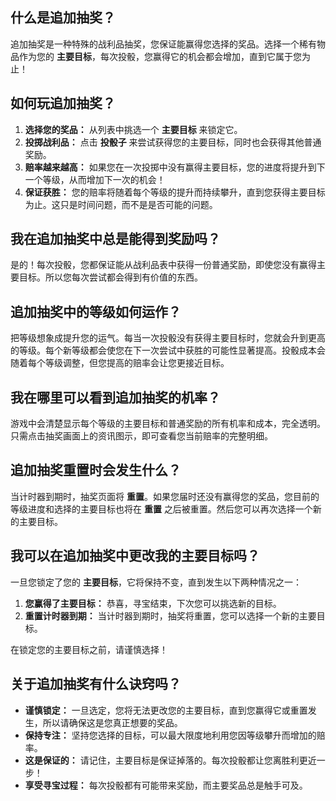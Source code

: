 ## 什么是追加抽奖？
追加抽奖是一种特殊的战利品抽奖，您保证能赢得您选择的奖品。选择一个稀有物品作为您的 **主要目标**，每次投骰，您赢得它的机会都会增加，直到它属于您为止！

## 如何玩追加抽奖？
1. **选择您的奖品：** 从列表中挑选一个 **主要目标** 来锁定它。
2. **投掷战利品：** 点击 **投骰子** 来尝试获得您的主要目标，同时也会获得其他普通奖励。
3. **赔率越来越高：** 如果您在一次投掷中没有赢得主要目标，您的进度将提升到下一个等级，从而增加下一次的机会！
4. **保证获胜：** 您的赔率将随着每个等级的提升而持续攀升，直到您获得主要目标为止。这只是时间问题，而不是是否可能的问题。

## 我在追加抽奖中总是能得到奖励吗？
是的！每次投骰，您都保证能从战利品表中获得一份普通奖励，即使您没有赢得主要目标。所以您每次尝试都会得到有价值的东西。

## 追加抽奖中的等级如何运作？
把等级想象成提升您的运气。每当一次投骰没有获得主要目标时，您就会升到更高的等级。每个新等级都会使您在下一次尝试中获胜的可能性显著提高。投骰成本会随着每个等级调整，但您提高的赔率会让您更接近目标。

## 我在哪里可以看到追加抽奖的机率？
游戏中会清楚显示每个等级的主要目标和普通奖励的所有机率和成本，完全透明。只需点击抽奖画面上的资讯图示，即可查看您当前赔率的完整明细。

## 追加抽奖重置时会发生什么？
当计时器到期时，抽奖页面将 **重置**。如果您届时还没有赢得您的奖品，您目前的等级进度和选择的主要目标也将在 **重置** 之后被重置。然后您可以再次选择一个新的主要目标。

## 我可以在追加抽奖中更改我的主要目标吗？
一旦您锁定了您的 **主要目标**，它将保持不变，直到发生以下两种情况之一：
1. **您赢得了主要目标：** 恭喜，寻宝结束，下次您可以挑选新的目标。
2. **重置计时器到期：** 当计时器到期时，抽奖将重置，您可以选择一个新的主要目标。

在锁定您的主要目标之前，请谨慎选择！

## 关于追加抽奖有什么诀窍吗？
- **谨慎锁定：** 一旦选定，您将无法更改您的主要目标，直到您赢得它或重置发生，所以请确保这是您真正想要的奖品。
- **保持专注：** 坚持您选择的目标，可以最大限度地利用您因等级攀升而增加的赔率。
- **这是保证的：** 请记住，主要目标是保证掉落的。每次投骰都让您离胜利更近一步！
- **享受寻宝过程：** 每次投骰都有可能带来奖励，而主要奖品总是触手可及。 